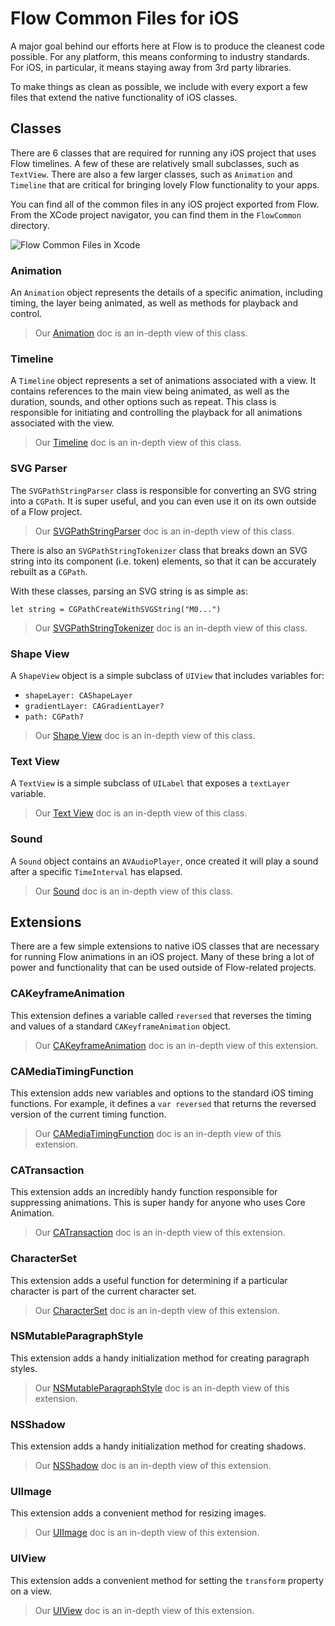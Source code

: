 # Flow Common Files for iOS
A major goal behind our efforts here at Flow is to produce the cleanest code possible. For any platform, this means conforming to industry standards. For iOS, in particular, it means staying away from 3rd party libraries.

To make things as clean as possible, we include with every export a few files that extend the native functionality of iOS classes.

## Classes

There are 6 classes that are required for running any iOS project that uses Flow timelines. A few of these are relatively small subclasses, such as `TextView`. There are also a few larger classes, such as `Animation` and `Timeline` that are critical for bringing lovely Flow functionality to your apps.

You can find all of the common files in any iOS project exported from Flow. From the XCode project navigator, you can find them in the `FlowCommon` directory.

![Flow Common Files in Xcode](https://createwithflow.com/assets/images/api/flowcommon/xcodeFlowCommon.png)

### Animation
An `Animation` object represents the details of a specific animation, including timing, the layer being animated, as well as methods for playback and control. 

> Our [Animation](https://createwithflow.com/api/flowcommon/animation/) doc is an in-depth view of this class.

### Timeline
A `Timeline` object represents a set of animations associated with a view. It contains references to the main view being animated, as well as the duration, sounds, and other options such as repeat. This class is responsible for initiating and controlling the playback for all animations associated with the view.

> Our [Timeline](https://createwithflow.com/api/flowcommon/timeline) doc is an in-depth view of this class.

### SVG Parser
The `SVGPathStringParser` class is responsible for converting an SVG string into a `CGPath`. It is super useful, and you can even use it on its own outside of a Flow project. 

> Our [SVGPathStringParser](https://createwithflow.com/api/flowcommon/svgpathstringparser) doc is an in-depth view of this class.

There is also an `SVGPathStringTokenizer` class that breaks down an SVG string into its component (i.e. token) elements, so that it can be accurately rebuilt as a `CGPath`.

With these classes, parsing an SVG string is as simple as:

`let string = CGPathCreateWithSVGString("M0...")`

> Our [SVGPathStringTokenizer](https://createwithflow.com/api/flowcommon/svgpathstringparser) doc is an in-depth view of this class.

### Shape View
A `ShapeView` object is a simple subclass of `UIView` that includes variables for:

* `shapeLayer: CAShapeLayer`
* `gradientLayer: CAGradientLayer?`
* `path: CGPath?`

> Our [Shape View](https://createwithflow.com/api/flowcommon/shapeview) doc is an in-depth view of this class.

### Text View
A `TextView` is a simple subclass of `UILabel` that exposes a `textLayer` variable.

> Our [Text View](https://createwithflow.com/api/flowcommon/textview) doc is an in-depth view of this class.

### Sound
A `Sound` object contains an `AVAudioPlayer`, once created it will play a sound after a specific `TimeInterval` has elapsed.

> Our [Sound](https://createwithflow.com/api/flowcommon/sound) doc is an in-depth view of this class.

## Extensions
There are a few simple extensions to native iOS classes that are necessary for running Flow animations in an iOS project. Many of these bring a lot of power and functionality that can be used outside of Flow-related projects.

### CAKeyframeAnimation
This extension defines a variable called `reversed` that reverses the timing and values of a standard `CAKeyframeAnimation` object.

> Our [CAKeyframeAnimation](https://createwithflow.com/api/flowcommon/cakeyframeanimation) doc is an in-depth view of this extension.

### CAMediaTimingFunction
This extension adds new variables and options to the standard iOS timing functions. For example, it defines a `var reversed` that returns the reversed version of the current timing function.

> Our [CAMediaTimingFunction](https://createwithflow.com/api/flowcommon/camediatimingfunction) doc is an in-depth view of this extension.

### CATransaction
This extension adds an incredibly handy function responsible for suppressing animations. This is super handy for anyone who uses Core Animation.

> Our [CATransaction](https://createwithflow.com/api/flowcommon/catransaction) doc is an in-depth view of this extension.

### CharacterSet
This extension adds a useful function for determining if a particular character is part of the current character set.

> Our [CharacterSet](https://createwithflow.com/api/flowcommon/characterset) doc is an in-depth view of this extension.

### NSMutableParagraphStyle
This extension adds a handy initialization method for creating paragraph styles.

> Our [NSMutableParagraphStyle](https://createwithflow.com/api/flowcommon/nsmutableparagraphstyle) doc is an in-depth view of this extension.

### NSShadow
This extension adds a handy initialization method for creating shadows.

> Our [NSShadow](https://createwithflow.com/api/flowcommon/nsshadow) doc is an in-depth view of this extension.

### UIImage
This extension adds a convenient method for resizing images.

> Our [UIImage](https://createwithflow.com/api/flowcommon/uiimage) doc is an in-depth view of this extension.

### UIView
This extension adds a convenient method for setting the `transform` property on a view.

> Our [UIView](https://createwithflow.com/api/flowcommon/uiview) doc is an in-depth view of this extension.
